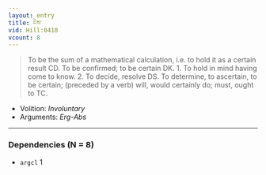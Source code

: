 ```yaml
---
layout: entry
title: ངེས་
vid: Hill:0410
vcount: 8
---
```

> To be the sum of a mathematical calculation, i\.e\. to hold it as a certain result CD\. To be confirmed; to be certain DK\. 1\. To hold in mind having come to know\. 2\. To decide, resolve DS\. To determine, to ascertain, to be certain; (preceded by a verb) will, would certainly do; must, ought to TC\.

* Volition: _Involuntary_
* Arguments: _Erg-Abs_

---

### Dependencies (N = 8)
* `argcl` 1
